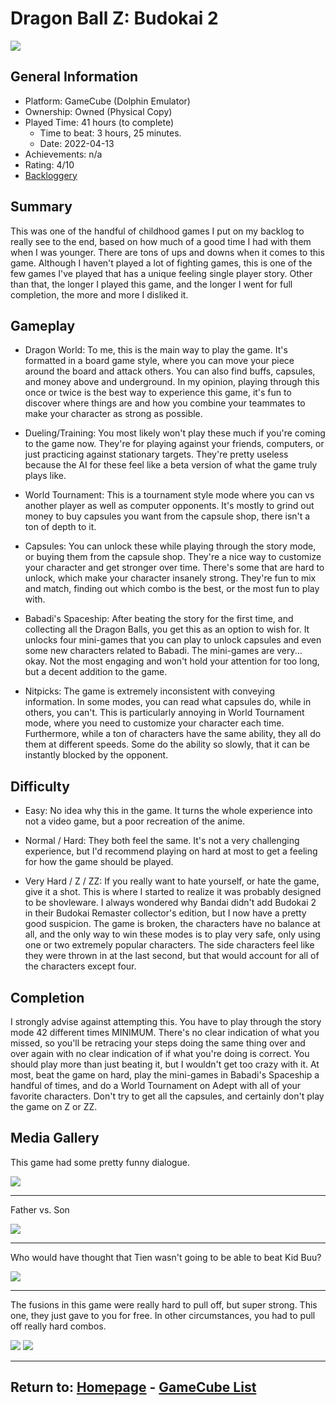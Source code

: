 # Dragon Ball Z: Budokai 2

![](./Assets/DBZB2Complete.png)

## General Information

- Platform: GameCube (Dolphin Emulator)
- Ownership: Owned (Physical Copy)
- Played Time: 41 hours (to complete)
	- Time to beat: 3 hours, 25 minutes. 
	- Date: 2022-04-13
- Achievements: n/a
- Rating: 4/10
- [Backloggery](https://www.backloggery.com/games.php?user=QueenRaven29&search=Dragon+Ball+Z%3A+Budokai+2)

## Summary
This was one of the handful of childhood games I put on my backlog to really see to the end, based on how much of a good time I had with them when I was younger. There are tons of ups and downs when it comes to this game. Although I haven't played a lot of fighting games, this is one of the few games I've played that has a unique feeling single player story. Other than that, the longer I played this game, and the longer I went for full completion, the more and more I disliked it. 

## Gameplay
- Dragon World: To me, this is the main way to play the game. It's formatted in a board game style, where you can move your piece around the board and attack others. You can also find buffs, capsules, and money above and underground. In my opinion, playing through this once or twice is the best way to experience this game, it's fun to discover where things are and how you combine your teammates to make your character as strong as possible. 

- Dueling/Training: You most likely won't play these much if you're coming to the game now. They're for playing against your friends, computers, or just practicing against stationary targets. They're pretty useless because the AI for these feel like a beta version of what the game truly plays like. 

- World Tournament: This is a tournament style mode where you can vs another player as well as computer opponents. It's mostly to grind out money to buy capsules you want from the capsule shop, there isn't a ton of depth to it. 

- Capsules: You can unlock these while playing through the story mode, or buying them from the capsule shop. They're a nice way to customize your character and get stronger over time. There's some that are hard to unlock, which make your character insanely strong. They're fun to mix and match, finding out which combo is the best, or the most fun to play with. 

- Babadi's Spaceship: After beating the story for the first time, and collecting all the Dragon Balls, you get this as an option to wish for. It unlocks four mini-games that you can play to unlock capsules and even some new characters related to Babadi. The mini-games are very... okay. Not the most engaging and won't hold your attention for too long, but a decent addition to the game. 

- Nitpicks: The game is extremely inconsistent with conveying information. In some modes, you can read what capsules do, while in others, you can't. This is particularly annoying in World Tournament mode, where you need to customize your character each time. Furthermore, while a ton of characters have the same ability, they all do them at different speeds. Some do the ability so slowly, that it can be instantly blocked by the opponent. 

## Difficulty
- Easy: No idea why this in the game. It turns the whole experience into not a video game, but a poor recreation of the anime.

- Normal / Hard: They both feel the same. It's not a very challenging experience, but I'd recommend playing on hard at most to get a feeling for how the game should be played. 

- Very Hard / Z / ZZ: If you really want to hate yourself, or hate the game, give it a shot. This is where I started to realize it was probably designed to be shovleware. I always wondered why Bandai didn't add Budokai 2 in their Budokai Remaster collector's edition, but I now have a pretty good suspicion. The game is broken, the characters have no balance at all, and the only way to win these modes is to play very safe, only using one or two extremely popular characters. The side characters feel like they were thrown in at the last second, but that would account for all of the characters except four. 

## Completion
I strongly advise against attempting this. You have to play through the story mode 42 different times MINIMUM. There's no clear indication of what you missed, so you'll be retracing your steps doing the same thing over and over again with no clear indication of if what you're doing is correct. You should play more than just beating it, but I wouldn't get too crazy with it. At most, beat the game on hard, play the mini-games in Babadi's Spaceship a handful of times, and do a World Tournament on Adept with all of your favorite characters. Don't try to get all the capsules, and certainly don't play the game on Z or ZZ. 

## Media Gallery

This game had some pretty funny dialogue.

![](./Assets/DBZB2Dialogue.png)

***

Father vs. Son

![](./Assets/DBZB2FvS.png)

***

Who would have thought that Tien wasn't going to be able to beat Kid Buu?

![](./Assets/DBZB2TienDead.png)

***

The fusions in this game were really hard to pull off, but super strong. This one, they just gave to you for free. In other circumstances, you had to pull off really hard combos. 

![](./Assets/DBZB2Fusion1.png) ![](./Assets/DBZB2Fusion2.png)

* * *
## Return to: [Homepage](/index) - [GameCube List](/GameCube/gamecube-index)